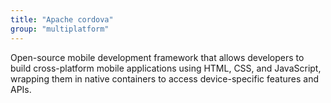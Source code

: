 ```yaml
---
title: "Apache cordova"
group: "multiplatform"
---
```


Open-source mobile development framework that allows developers to build cross-platform mobile applications using HTML, CSS, and JavaScript, wrapping them in native containers to access device-specific features and APIs.